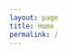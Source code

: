 ```yaml
---
layout: page
title: Home
permalink: /
---
```


<!-- Tailwind CSS -->
<link rel="stylesheet" href="{{ site.baseurl }}/assets/js/tailwind.css">

<!-- React App Container -->
<div id="react-app"></div>

<!-- Load React Bundle -->
<script src="{{ site.baseurl }}/assets/js/bundle.js"></script>
